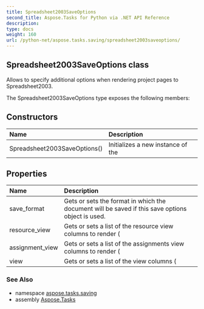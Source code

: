 ```yaml
---
title: Spreadsheet2003SaveOptions
second_title: Aspose.Tasks for Python via .NET API Reference
description: 
type: docs
weight: 160
url: /python-net/aspose.tasks.saving/spreadsheet2003saveoptions/
---
```


## Spreadsheet2003SaveOptions class

Allows to specify additional options when rendering project pages to Spreadsheet2003.

The Spreadsheet2003SaveOptions type exposes the following members:
## Constructors
| Name | Description |
| :- | :- |
|Spreadsheet2003SaveOptions()|Initializes a new instance of the|
## Properties
| Name | Description |
| :- | :- |
|save_format|Gets or sets the format in which the document will be saved if this save options object is used.|
|resource_view|Gets or sets a list of the resource view columns to render (|
|assignment_view|Gets or sets a list of the assignments view columns to render (|
|view|Gets or sets a list of the view columns (|

### See Also

* namespace [aspose.tasks.saving](/tasks/python-net/aspose.tasks.saving/)
* assembly [Aspose.Tasks](/tasks/python-net/)

